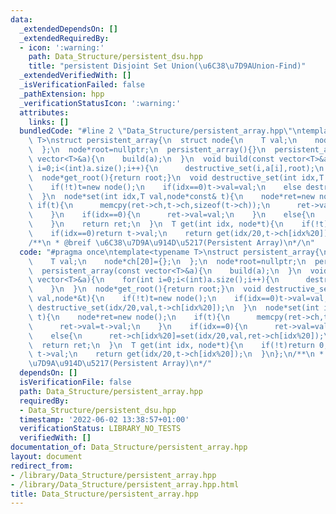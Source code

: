 ```yaml
---
data:
  _extendedDependsOn: []
  _extendedRequiredBy:
  - icon: ':warning:'
    path: Data_Structure/persistent_dsu.hpp
    title: "persistent Disjoint Set Union(\u6C38\u7D9AUnion-Find)"
  _extendedVerifiedWith: []
  _isVerificationFailed: false
  _pathExtension: hpp
  _verificationStatusIcon: ':warning:'
  attributes:
    links: []
  bundledCode: "#line 2 \"Data_Structure/persistent_array.hpp\"\ntemplate<typename\
    \ T>\nstruct persistent_array{\n  struct node{\n    T val;\n    node*ch[20]={};\n\
    \  };\n  node*root=nullptr;\n  persistent_array(){}\n  persistent_array(const\
    \ vector<T>&a){\n    build(a);\n  }\n  void build(const vector<T>&a){\n    for(int\
    \ i=0;i<(int)a.size();i++){\n      destructive_set(i,a[i],root);\n    }\n  }\n\
    \  node*get_root(){return root;}\n  void destructive_set(int idx,T val,node*&t){\n\
    \    if(!t)t=new node();\n    if(idx==0)t->val=val;\n    else destructive_set(idx/20,val,t->ch[idx%20]);\n\
    \  }\n  node*set(int idx,T val,node*const& t){\n    node*ret=new node();\n   \
    \ if(t){\n      memcpy(ret->ch,t->ch,sizeof(t->ch));\n      ret->val=t->val;\n\
    \    }\n    if(idx==0){\n      ret->val=val;\n    }\n    else{\n      ret->ch[idx%20]=set(idx/20,val,ret->ch[idx%20]);\n\
    \    }\n    return ret;\n  }\n  T get(int idx, node*t){\n    if(!t)return 0;\n\
    \    if(idx==0)return t->val;\n    return get(idx/20,t->ch[idx%20]);\n  }\n};\n\
    /**\n * @breif \u6C38\u7D9A\u914D\u5217(Persistent Array)\n*/\n"
  code: "#pragma once\ntemplate<typename T>\nstruct persistent_array{\n  struct node{\n\
    \    T val;\n    node*ch[20]={};\n  };\n  node*root=nullptr;\n  persistent_array(){}\n\
    \  persistent_array(const vector<T>&a){\n    build(a);\n  }\n  void build(const\
    \ vector<T>&a){\n    for(int i=0;i<(int)a.size();i++){\n      destructive_set(i,a[i],root);\n\
    \    }\n  }\n  node*get_root(){return root;}\n  void destructive_set(int idx,T\
    \ val,node*&t){\n    if(!t)t=new node();\n    if(idx==0)t->val=val;\n    else\
    \ destructive_set(idx/20,val,t->ch[idx%20]);\n  }\n  node*set(int idx,T val,node*const&\
    \ t){\n    node*ret=new node();\n    if(t){\n      memcpy(ret->ch,t->ch,sizeof(t->ch));\n\
    \      ret->val=t->val;\n    }\n    if(idx==0){\n      ret->val=val;\n    }\n\
    \    else{\n      ret->ch[idx%20]=set(idx/20,val,ret->ch[idx%20]);\n    }\n  \
    \  return ret;\n  }\n  T get(int idx, node*t){\n    if(!t)return 0;\n    if(idx==0)return\
    \ t->val;\n    return get(idx/20,t->ch[idx%20]);\n  }\n};\n/**\n * @breif \u6C38\
    \u7D9A\u914D\u5217(Persistent Array)\n*/"
  dependsOn: []
  isVerificationFile: false
  path: Data_Structure/persistent_array.hpp
  requiredBy:
  - Data_Structure/persistent_dsu.hpp
  timestamp: '2022-06-02 13:38:57+01:00'
  verificationStatus: LIBRARY_NO_TESTS
  verifiedWith: []
documentation_of: Data_Structure/persistent_array.hpp
layout: document
redirect_from:
- /library/Data_Structure/persistent_array.hpp
- /library/Data_Structure/persistent_array.hpp.html
title: Data_Structure/persistent_array.hpp
---
```

